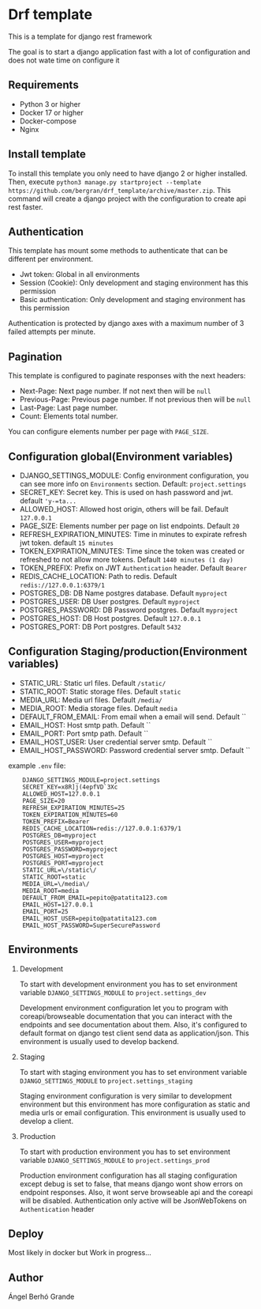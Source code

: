 # Drf template

This is a template for django rest framework

The goal is to start a django application fast
with a lot of configuration and does not wate time
on configure it

## Requirements

* Python 3 or higher
* Docker 17 or higher
* Docker-compose
* Nginx

## Install template

To install this template you only need to have
django 2 or higher installed. Then,
execute
`python3 manage.py startproject --template https://github.com/bergran/drf_template/archive/master.zip`.
This command will create a django project with the configuration
to create api rest faster.

## Authentication

This template has mount some methods to authenticate that can be
different per environment.

* Jwt token: Global in all environments
* Session (Cookie): Only development and staging environment has this permission
* Basic authentication: Only development and staging environment has this permission

Authentication is protected by django axes with a maximum number of 3 failed attempts per minute.

## Pagination

This template is configured to paginate responses
with the next headers:
* Next-Page: Next page number. If not next then will be `null`
* Previous-Page: Previous page number. If not previous then will be `null`
* Last-Page: Last page number. 
* Count: Elements total number.

You can configure elements number per page with `PAGE_SIZE`.

## Configuration global(Environment variables)

* DJANGO_SETTINGS_MODULE: Config environment configuration, you can see more
info on `Environments` section. Default: `project.settings`
* SECRET_KEY: Secret key. This is used on hash password and jwt.
default `'y-=ta...`
* ALLOWED_HOST: Allowed host origin, others will be fail. Default `127.0.0.1`
* PAGE_SIZE: Elements number per page on list endpoints. Default `20`
* REFRESH_EXPIRATION_MINUTES: Time in minutes to expirate refresh jwt token.
default `15 minutes`
* TOKEN_EXPIRATION_MINUTES: Time since the token was created or refreshed to not allow more tokens.
Default `1440 minutes (1 day)`
* TOKEN_PREFIX: Prefix on JWT `Authentication` header. Default `Bearer`
* REDIS_CACHE_LOCATION: Path to redis. Default `redis://127.0.0.1:6379/1`
* POSTGRES_DB: DB Name postgres database. Default `myproject`
* POSTGRES_USER: DB User postgres. Default `myproject`
* POSTGRES_PASSWORD: DB Password postgres. Default `myproject`
* POSTGRES_HOST: DB Host postgres. Default `127.0.0.1`
* POSTGRES_PORT: DB Port postgres. Default `5432`

## Configuration Staging/production(Environment variables)

* STATIC_URL: Static url files. Default `/static/`
* STATIC_ROOT: Static storage files. Default `static`
* MEDIA_URL: Media url files. Default `/media/`
* MEDIA_ROOT: Media storage files. Default `media`
* DEFAULT_FROM_EMAIL: From email when a email will send. Default ``
* EMAIL_HOST: Host smtp path. Default ``
* EMAIL_PORT: Port smtp path. Default ``
* EMAIL_HOST_USER: User credential server smtp. Default ``
* EMAIL_HOST_PASSWORD: Password credential server smtp. Default ``

example `.env` file:
```
    DJANGO_SETTINGS_MODULE=project.settings
    SECRET_KEY=x8R]j(4epfVD`3Xc
    ALLOWED_HOST=127.0.0.1
    PAGE_SIZE=20
    REFRESH_EXPIRATION_MINUTES=25
    TOKEN_EXPIRATION_MINUTES=60
    TOKEN_PREFIX=Bearer
    REDIS_CACHE_LOCATION=redis://127.0.0.1:6379/1
    POSTGRES_DB=myproject
    POSTGRES_USER=myproject
    POSTGRES_PASSWORD=myproject
    POSTGRES_HOST=myproject
    POSTGRES_PORT=myproject
    STATIC_URL=\/static\/
    STATIC_ROOT=static
    MEDIA_URL=\/media\/
    MEDIA_ROOT=media
    DEFAULT_FROM_EMAIL=pepito@patatita123.com
    EMAIL_HOST=127.0.0.1
    EMAIL_PORT=25
    EMAIL_HOST_USER=pepito@patatita123.com
    EMAIL_HOST_PASSWORD=SuperSecurePassword
```

## Environments

1. Development
    
    To start with development environment you has to
    set environment variable `DJANGO_SETTINGS_MODULE` to
    `project.settings_dev`
    
    Development environment configuration let you
    to program with coreapi/browseable documentation
    that you can interact with
    the endpoints and see documentation about them.
    Also, it's configured to default format on django test
    client send data as application/json.
    This environment is usually used to develop backend.

2. Staging

    To start with staging environment you has to
    set environment variable `DJANGO_SETTINGS_MODULE` to
    `project.settings_staging`
    
    Staging environment configuration is very similar to development environment
    but this environment has more configuration as static and media urls or
    email configuration. This environment is usually used to develop a client.

3. Production

    To start with production environment you has to
    set environment variable `DJANGO_SETTINGS_MODULE` to
    `project.settings_prod`
    
    Production environment configuration has all staging configuration except
    debug is set to false, that means django wont show errors on endpoint responses.
    Also, it wont serve browseable api and the coreapi will be disabled.
    Authentication only active will be JsonWebTokens on `Authentication` header

## Deploy

Most likely in docker but Work in progress...

## Author

Ángel Berhó Grande